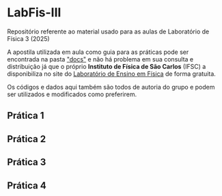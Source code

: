 # LabFis-III
Repositório referente ao material usado para as aulas de Laboratório de Física 3 (2025)

A apostila utilizada em aula como guia para as práticas pode ser encontrada na pasta ["docs"](https://github.com/vicinaldo83/LabFis-III/tree/main/docs) e não há problema em sua consulta e distribuição já que o próprio **Instituto de Física de São Carlos** (IFSC) a disponibiliza no site do [Laboratório de Ensino em Física](https://www.ifsc.usp.br/lef/index.php/apostilas/) de forma gratuita.

Os códigos e dados aqui também são todos de autoria do grupo e podem ser utilizados e modificados como preferirem.

## Prática 1

## Prática 2

## Prática 3

## Prática 4